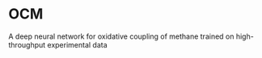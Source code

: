 # OCM
 A deep neural network for oxidative coupling of methane trained on high-throughput experimental data
